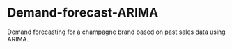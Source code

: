 # Demand-forecast-ARIMA
Demand forecasting for a champagne brand based on past sales data using ARIMA.
